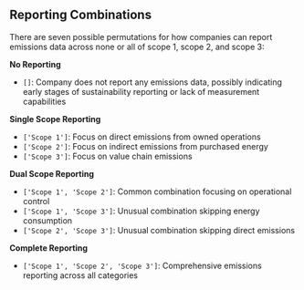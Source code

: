 ## Reporting Combinations

There are seven possible permutations for how companies can report emissions data across none or all of scope 1, scope 2, and scope 3:

**No Reporting**
- `[]`: Company does not report any emissions data, possibly indicating early stages of sustainability reporting or lack of measurement capabilities

**Single Scope Reporting**
- `['Scope 1']`: Focus on direct emissions from owned operations
- `['Scope 2']`: Focus on indirect emissions from purchased energy
- `['Scope 3']`: Focus on value chain emissions

**Dual Scope Reporting**
- `['Scope 1', 'Scope 2']`: Common combination focusing on operational control
- `['Scope 1', 'Scope 3']`: Unusual combination skipping energy consumption
- `['Scope 2', 'Scope 3']`: Unusual combination skipping direct emissions

**Complete Reporting**
- `['Scope 1', 'Scope 2', 'Scope 3']`: Comprehensive emissions reporting across all categories